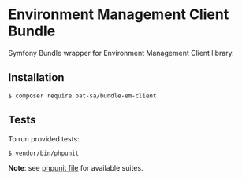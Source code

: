 # Environment Management Client Bundle

Symfony Bundle wrapper for Environment Management Client library.

## Installation

```console
$ composer require oat-sa/bundle-em-client
```

## Tests

To run provided tests:

```console
$ vendor/bin/phpunit
```

**Note**: see [phpunit file](phpunit.xml.dist) for available suites.
